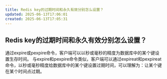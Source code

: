 ```yaml
---
title: Redis key的过期时间和永久有效分别怎么设置？
updated: 2025-06-13T17:06:01
created: 2025-06-13T17:05:31
---
```


## Redis key的过期时间和永久有效分别怎么设置？
通过expire或pexpire命令，客户端可以以秒或毫秒的精度为数据库中的某个键设置生存时间。
与expire和pexpire命令类似，客户端可以通过expireat和pexpireat命令，以秒或毫秒精度给数据库中的某个键设置过期时间，可以理解为：让某个键在某个时间点过期。
